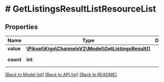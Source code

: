 # # GetListingsResultListResourceList

## Properties

Name | Type | Description | Notes
------------ | ------------- | ------------- | -------------
**value** | [**\Piksel\Kigo\ChannelsV2\Model\GetListingsResult[]**](GetListingsResult.md) |  | [optional]
**count** | **int** |  | [optional] [readonly]

[[Back to Model list]](../../README.md#models) [[Back to API list]](../../README.md#endpoints) [[Back to README]](../../README.md)
